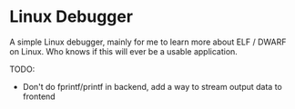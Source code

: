 # Linux Debugger

A simple Linux debugger, mainly for me to learn more about ELF / DWARF on Linux. Who knows if this will ever be a usable application.

TODO:
  * Don't do fprintf/printf in backend, add a way to stream output data to frontend